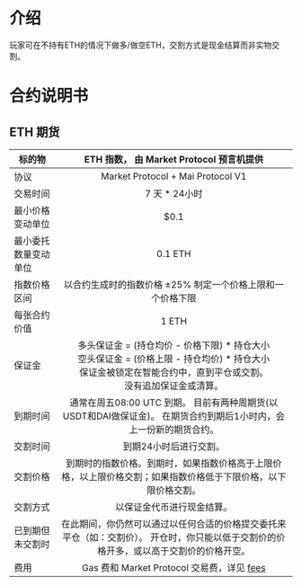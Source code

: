 # 介绍
玩家可在不持有ETH的情况下做多/做空ETH，交割方式是现金结算而非实物交割。


# 合约说明书

## ETH 期货

| 标的物       | ETH 指数， 由 Market Protocol 预言机提供         | 
| -------------      |:-------------: |
| 协议                | Market Protocol + Mai Protocol V1 |
| 交易时间            | 7 天 * 24小时         |  
| 最小价格变动单位     | $0.1 |   
| 最小委托数量变动单位 | 0.1 ETH |
| 指数价格区间        | 以合约生成时的指数价格 ±25% 制定一个价格上限和一个价格下限       | 
| 每张合约价值        | 1 ETH         |   
| 保证金             | 多头保证金 = (持仓均价 - 价格下限) * 持仓大小<br/>空头保证金 = (价格上限 - 持仓均价) * 持仓大小<br/>保证金被锁定在智能合约中，直到平仓或交割。<br/>没有追加保证金或清算。     |  
| 到期时间           | 通常在周五08:00 UTC 到期。 目前有两种周期货(以USDT和DAI做保证金)。 在期货合约到期后1小时内，会上一份新的期货合约。   |  
| 交割时间           | 到期24小时后进行交割。          |
| 交割价格           | 到期时的指数价格。到期时，如果指数价格高于上限价格，以上限价格交割；如果指数价格低于下限价格，以下限价格交割。            | 
| 交割方式           |   以保证金代币进行现金结算。      |  
| 已到期但未交割时    | 在此期间，你仍然可以通过以任何合适的价格提交委托来平仓（如：交割价）。 开仓时，你只能以低于交割价的价格开多，或以高于交割价的价格开空。 |
| 费用               |   Gas 费和 Market Protocol 交易费，详见 [fees](fees.md) |   

